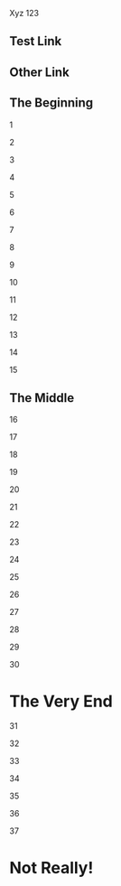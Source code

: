 Xyz 123



## Test Link









## Other Link





## The Beginning

1

2

3

4

5

6

7

8

9

10

11

12

13

14

15

## The Middle

16

17

18

19

20

21

22

23

24

25

26

27

28

29

30

# The Very End

31

32

33

34

35

36

37

# Not Really!
